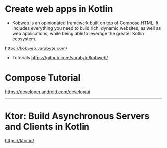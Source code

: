 #  Create web apps in Kotlin

- Kobweb is an opinionated framework built on top of Compose HTML. It includes everything you need to build rich, dynamic websites, as well as web applications, while being able to leverage the greater Kotlin ecosystem.

https://kobweb.varabyte.com/

- Tutorials https://github.com/varabyte/kobweb/


# Compose Tutorial
https://developer.android.com/develop/ui

<hr>

# Ktor: Build Asynchronous Servers and Clients in Kotlin

https://ktor.io/
